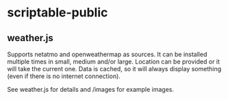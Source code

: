 # scriptable-public
## weather.js
Supports netatmo and openweathermap as sources. It can be installed multiple times in small, medium and/or large. Location can be provided or it will take the current one. Data is cached, so it will always display something (even if there is no internet connection).

See weather.js for details and /images for example images.

